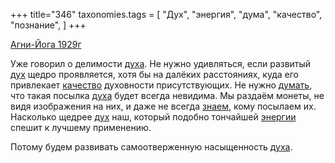 +++
title="346"
taxonomies.tags = [
 "Дух",
 "энергия",
 "дума",
 "качество",
 "познание",
]
+++

[Агни-Йога 1929г](/agni/1929)

Уже говорил о делимости [духа](/tags/Дух). Не нужно удивляться, если развитый [дух](/tags/Дух) щедро проявляется, хотя бы на далёких расстояниях, куда его привлекает [качество](/tags/качество) духовности присутствующих. Не нужно [думать](/tags/дума), что такая посылка [духа](/tags/Дух) будет всегда невидима. Мы раздаём монеты, не видя изображения на них, и даже не всегда [знаем](/tags/познание), кому посылаем их. Насколько щедрее [дух](/tags/Дух) наш, который подобно тончайшей [энергии](/tags/энергия) спешит к лучшему применению.   

Потому будем развивать самоотверженную насыщенность [духа](/tags/Дух).